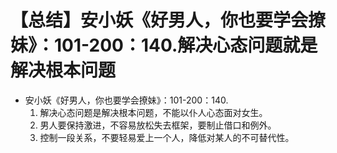 # 【总结】安小妖《好男人，你也要学会撩妹》：101-200：140.解决心态问题就是解决根本问题

-   安小妖《好男人，你也要学会撩妹》：101-200：140.
    1.  解决心态问题是解决根本问题，不能以仆人心态面对女生。
    2.  男人要保持激进，不容易放松失去框架，要制止借口和例外。
    3.  控制一段关系，不要轻易爱上一个人，降低对某人的不可替代性。
